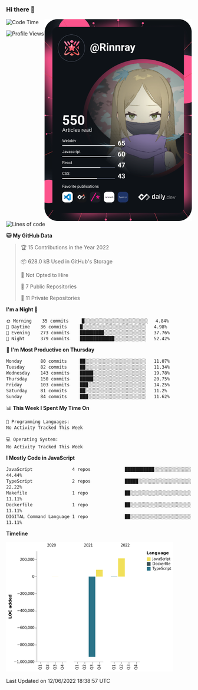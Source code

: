 ### Hi there 👋

<div align="left">
 <a href="https://app.daily.dev/Rinnray">
   <img 
        align="right"
        src="https://github.com/Rinnray/Rinnray/blob/main/devcard.svg" 
        width="400" 
        alt="Rinnray's Dev Card"/>
 </a>
</div>




<!--START_SECTION:waka-->
![Code Time](http://img.shields.io/badge/Code%20Time-0%20secs-blue)

![Profile Views](http://img.shields.io/badge/Profile%20Views-0-blue)

![Lines of code](https://img.shields.io/badge/From%20Hello%20World%20I%27ve%20Written--647%20Thousand%20lines%20of%20code-blue)

**🐱 My GitHub Data** 

> 🏆 15 Contributions in the Year 2022
 > 
> 📦 628.0 kB Used in GitHub's Storage 
 > 
> 🚫 Not Opted to Hire
 > 
> 📜 7 Public Repositories 
 > 
> 🔑 11 Private Repositories  
 > 
**I'm a Night 🦉** 

```text
🌞 Morning    35 commits     █░░░░░░░░░░░░░░░░░░░░░░░░   4.84% 
🌆 Daytime    36 commits     █░░░░░░░░░░░░░░░░░░░░░░░░   4.98% 
🌃 Evening    273 commits    █████████░░░░░░░░░░░░░░░░   37.76% 
🌙 Night      379 commits    █████████████░░░░░░░░░░░░   52.42%

```
📅 **I'm Most Productive on Thursday** 

```text
Monday       80 commits     ██░░░░░░░░░░░░░░░░░░░░░░░   11.07% 
Tuesday      82 commits     ██░░░░░░░░░░░░░░░░░░░░░░░   11.34% 
Wednesday    143 commits    █████░░░░░░░░░░░░░░░░░░░░   19.78% 
Thursday     150 commits    █████░░░░░░░░░░░░░░░░░░░░   20.75% 
Friday       103 commits    ███░░░░░░░░░░░░░░░░░░░░░░   14.25% 
Saturday     81 commits     ██░░░░░░░░░░░░░░░░░░░░░░░   11.2% 
Sunday       84 commits     ███░░░░░░░░░░░░░░░░░░░░░░   11.62%

```


📊 **This Week I Spent My Time On** 

```text
💬 Programming Languages: 
No Activity Tracked This Week

💻 Operating System: 
No Activity Tracked This Week

```

**I Mostly Code in JavaScript** 

```text
JavaScript               4 repos             ███████████░░░░░░░░░░░░░░   44.44% 
TypeScript               2 repos             █████░░░░░░░░░░░░░░░░░░░░   22.22% 
Makefile                 1 repo              ██░░░░░░░░░░░░░░░░░░░░░░░   11.11% 
Dockerfile               1 repo              ██░░░░░░░░░░░░░░░░░░░░░░░   11.11% 
DIGITAL Command Language 1 repo              ██░░░░░░░░░░░░░░░░░░░░░░░   11.11%

```


**Timeline**

![Chart not found](https://raw.githubusercontent.com/Rinnray/Rinnray/main/charts/bar_graph.png) 


 Last Updated on 12/06/2022 18:38:57 UTC
<!--END_SECTION:waka-->


<!--
**Rinnray/Rinnray** is a ✨ _special_ ✨ repository because its `README.md` (this file) appears on your GitHub profile.

Here are some ideas to get you started:

- 🔭 I’m currently working on ...
- 🌱 I’m currently learning ...
- 👯 I’m looking to collaborate on ...
- 🤔 I’m looking for help with ...
- 💬 Ask me about ...
- 📫 How to reach me: ...
- 😄 Pronouns: ...
- ⚡ Fun fact: ...
-->
